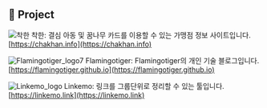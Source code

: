 ## 🚀 Project
![착한](https://user-images.githubusercontent.com/29449263/97844485-73986380-1d2e-11eb-8d09-a36a422341de.png)
착한: 결심 아동 및 꿈나무 카드를 이용할 수 있는 가맹점 정보 사이트입니다. [https://chakhan.info](https://chakhan.info)

![Flamingotiger_logo7](https://user-images.githubusercontent.com/29449263/97399951-90e5c000-1931-11eb-825d-90a2a2830e20.png)
Flamingotiger: Flamingotiger의 개인 기술 블로그입니다. [https://flamingotiger.github.io](https://flamingotiger.github.io)

![Linkemo_logo](https://user-images.githubusercontent.com/29449263/97399219-005ab000-1930-11eb-9592-6c19de41f6c4.jpg)
Linkemo: 링크를 그룹단위로 정리할 수 있는 툴입니다. [https://linkemo.link](https://linkemo.link)
 
<!--
**flamingotiger/flamingotiger** is a ✨ _special_ ✨ repository because its `README.md` (this file) appears on your GitHub profile.

Here are some ideas to get you started:

- 🔭 I’m currently working on ...
- 🌱 I’m currently learning ...
- 👯 I’m looking to collaborate on ...
- 🤔 I’m looking for help with ...
- 💬 Ask me about ...
- 📫 How to reach me: ...
- 😄 Pronouns: ...
- ⚡ Fun fact: ...
-->
